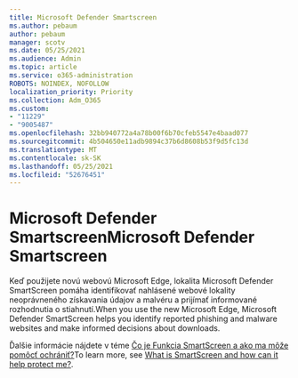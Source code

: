 ```yaml
---
title: Microsoft Defender Smartscreen
ms.author: pebaum
author: pebaum
manager: scotv
ms.date: 05/25/2021
ms.audience: Admin
ms.topic: article
ms.service: o365-administration
ROBOTS: NOINDEX, NOFOLLOW
localization_priority: Priority
ms.collection: Adm_O365
ms.custom:
- "11229"
- "9005487"
ms.openlocfilehash: 32bb940772a4a78b00f6b70cfeb5547e4baad077
ms.sourcegitcommit: 4b504650e11adb9894c37b6d8608b53f9d5fc13d
ms.translationtype: MT
ms.contentlocale: sk-SK
ms.lasthandoff: 05/25/2021
ms.locfileid: "52676451"
---
```

# <a name="microsoft-defender-smartscreen"></a><span data-ttu-id="80e75-102">Microsoft Defender Smartscreen</span><span class="sxs-lookup"><span data-stu-id="80e75-102">Microsoft Defender Smartscreen</span></span>

<span data-ttu-id="80e75-103">Keď použijete novú webovú Microsoft Edge, lokalita Microsoft Defender SmartScreen pomáha identifikovať nahlásené webové lokality neoprávneného získavania údajov a malvéru a prijímať informované rozhodnutia o stiahnutí.</span><span class="sxs-lookup"><span data-stu-id="80e75-103">When you use the new Microsoft Edge, Microsoft Defender SmartScreen helps you identify reported phishing and malware websites and make informed decisions about downloads.</span></span>

<span data-ttu-id="80e75-104">Ďalšie informácie nájdete v téme [Čo je Funkcia SmartScreen a ako ma môže pomôcť ochrániť?](https://support.microsoft.com/microsoft-edge/what-is-smartscreen-and-how-can-it-help-protect-me-1c9a874a-6826-be5e-45b1-67fa445a74c8)</span><span class="sxs-lookup"><span data-stu-id="80e75-104">To learn more, see [What is SmartScreen and how can it help protect me?](https://support.microsoft.com/microsoft-edge/what-is-smartscreen-and-how-can-it-help-protect-me-1c9a874a-6826-be5e-45b1-67fa445a74c8).</span></span>

